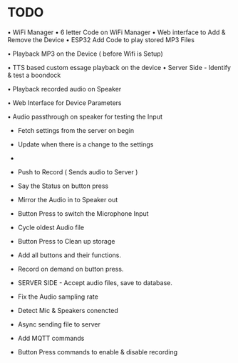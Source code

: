  # TODO


•	WiFi Manager
•	6 letter Code on WiFi Manager
•	Web interface to Add & Remove the Device
•	ESP32 Add Code to play stored MP3 Files


•	Playback MP3 on the Device ( before Wifi is Setup)

•	TTS based custom essage playback on the device
• Server Side - Identify & test a boondock

•	Playback recorded audio on Speaker

•	Web Interface for Device Parameters

•	Audio passthrough on speaker for testing the Input


 - Fetch settings from the server on begin
 - Update when there is a change to the settings
 - 


 - Push to Record ( Sends audio to Server ) 
 - Say the Status on button press
 - Mirror the Audio in to Speaker out
 - Button Press to switch the Microphone Input
 
 
 - Cycle oldest Audio file
 - Button Press to Clean up storage
 - Add all buttons and their functions.
 - Record on demand on button press.
 - SERVER SIDE - Accept audio files, save to database.

 - Fix the Audio sampling rate
 - Detect Mic & Speakers conencted
 - Async sending file to server

 - Add MQTT commands
 - Button Press commands to enable & disable recording